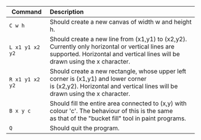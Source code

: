 | Command          | Description                                                                                          |
|------------------| :--------------------------------------------------------------------------------------------------- |
| `C w h`          | Should create a new canvas  of width w and height h. |
| `L x1 y1 x2 y2`  | Should create a new line from (x1,y1) to (x2,y2). Currently only horizontal or vertical lines are<br /> supported. Horizontal and vertical lines will be drawn using the x character. |
| `R x1 y1 x2 y2`  | Should create a new rectangle, whose upper left corner is (x1,y1) and lower corner<br /> is (x2,y2). Horizontal and vertical lines will be drawn using the x character. |
| `B x y c`        | Should fill the entire area connected to (x,y) with colour 'c'. The behaviour of this is the same<br /> as that of the "bucket fill" tool in paint programs. |
| `Q`              | Should quit the program. |<br />
